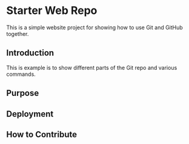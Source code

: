 # Starter Web Repo

This is a simple website project for showing how to use Git and GitHub together.

## Introduction

This is example is to show different parts of the Git repo and various commands.

## Purpose

## Deployment

## How to Contribute